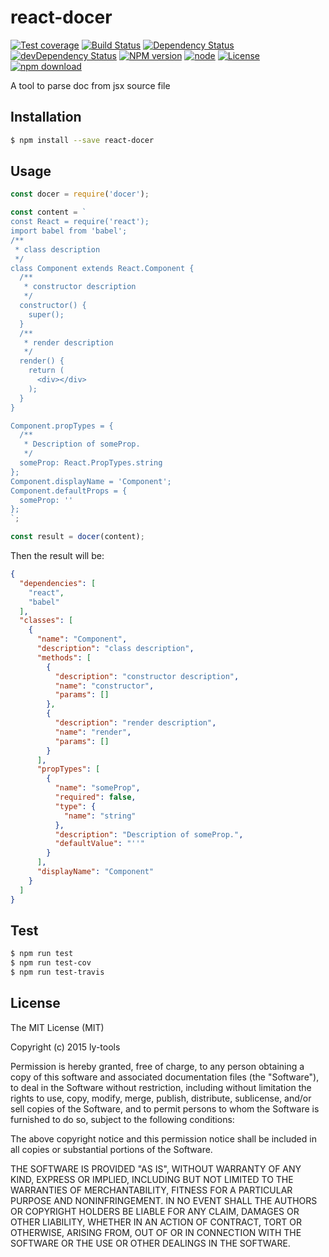 # react-docer

[![Test coverage](https://img.shields.io/coveralls/ly-tools/react-docer.svg?style=flat-square)](https://coveralls.io/r/ly-tools/react-docer?branch=master)
[![Build Status](https://travis-ci.org/ly-tools/react-docer.png)](https://travis-ci.org/ly-tools/react-docer)
[![Dependency Status](https://david-dm.org/ly-tools/react-docer.svg)](https://david-dm.org/ly-tools/react-docer)
[![devDependency Status](https://david-dm.org/ly-tools/react-docer/dev-status.svg)](https://david-dm.org/ly-tools/react-docer#info=devDependencies)
[![NPM version](http://img.shields.io/npm/v/react-docer.svg?style=flat-square)](http://npmjs.org/package/react-docer)
[![node](https://img.shields.io/badge/node.js-%3E=_4.0-green.svg?style=flat-square)](http://nodejs.org/download/)
[![License](http://img.shields.io/npm/l/react-docer.svg?style=flat-square)](LICENSE)
[![npm download](https://img.shields.io/npm/dm/react-docer.svg?style=flat-square)](https://npmjs.org/package/react-docer)

A tool to parse doc from jsx source file

## Installation

```bash
$ npm install --save react-docer
```

## Usage

```js
const docer = require('docer');

const content = `
const React = require('react');
import babel from 'babel';
/**
 * class description
 */
class Component extends React.Component {
  /**
   * constructor description
   */
  constructor() {
    super();
  }
  /**
   * render description
   */
  render() {
    return (
      <div></div>
    );
  }
}

Component.propTypes = {
  /**
   * Description of someProp.
   */
  someProp: React.PropTypes.string
};
Component.displayName = 'Component';
Component.defaultProps = {
  someProp: ''
};
`;

const result = docer(content);
```

Then the result will be:

```json
{
  "dependencies": [
    "react",
    "babel"
  ],
  "classes": [
    {
      "name": "Component",
      "description": "class description",
      "methods": [
        {
          "description": "constructor description",
          "name": "constructor",
          "params": []
        },
        {
          "description": "render description",
          "name": "render",
          "params": []
        }
      ],
      "propTypes": [
        {
          "name": "someProp",
          "required": false,
          "type": {
            "name": "string"
          },
          "description": "Description of someProp.",
          "defaultValue": "''"
        }
      ],
      "displayName": "Component"
    }
  ]
}
```

## Test

```bash
$ npm run test
$ npm run test-cov
$ npm run test-travis
```

## License

The MIT License (MIT)

Copyright (c) 2015 ly-tools

Permission is hereby granted, free of charge, to any person obtaining a copy
of this software and associated documentation files (the "Software"), to deal
in the Software without restriction, including without limitation the rights
to use, copy, modify, merge, publish, distribute, sublicense, and/or sell
copies of the Software, and to permit persons to whom the Software is
furnished to do so, subject to the following conditions:

The above copyright notice and this permission notice shall be included in all
copies or substantial portions of the Software.

THE SOFTWARE IS PROVIDED "AS IS", WITHOUT WARRANTY OF ANY KIND, EXPRESS OR
IMPLIED, INCLUDING BUT NOT LIMITED TO THE WARRANTIES OF MERCHANTABILITY,
FITNESS FOR A PARTICULAR PURPOSE AND NONINFRINGEMENT. IN NO EVENT SHALL THE
AUTHORS OR COPYRIGHT HOLDERS BE LIABLE FOR ANY CLAIM, DAMAGES OR OTHER
LIABILITY, WHETHER IN AN ACTION OF CONTRACT, TORT OR OTHERWISE, ARISING FROM,
OUT OF OR IN CONNECTION WITH THE SOFTWARE OR THE USE OR OTHER DEALINGS IN THE
SOFTWARE.
